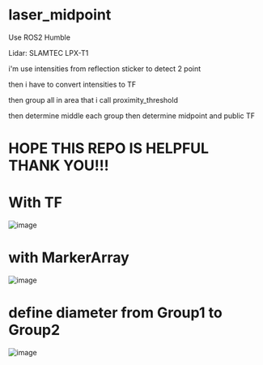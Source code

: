 # laser_midpoint
Use ROS2 Humble 

Lidar: SLAMTEC LPX-T1

i'm use intensities from reflection sticker to detect 2 point 

then i have to convert intensities to TF 

then group all in area that i call proximity_threshold

then determine middle each group then determine midpoint and public TF

# HOPE THIS REPO IS HELPFUL THANK YOU!!!


# With TF
![image](https://github.com/user-attachments/assets/59f67bed-6f9e-4d15-bae1-4284efcae5b0)

# with MarkerArray
![image](https://github.com/user-attachments/assets/8dc258a0-c717-4372-94cd-c85195b4b939)

# define diameter from Group1 to Group2
![image](https://github.com/user-attachments/assets/26b99f37-f38a-486d-82eb-869e767330ea)
